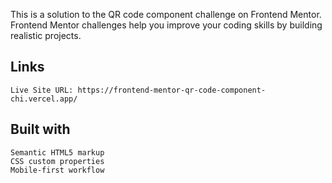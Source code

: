 This is a solution to the QR code component challenge on Frontend Mentor. Frontend Mentor challenges help you improve your coding skills by building realistic projects.

## Links

    Live Site URL: https://frontend-mentor-qr-code-component-chi.vercel.app/

## Built with
    Semantic HTML5 markup
    CSS custom properties
    Mobile-first workflow